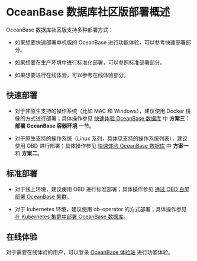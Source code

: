 # OceanBase 数据库社区版部署概述

OceanBase 数据库社区版支持多种部署方式：

* 如果想要快速部署单机版的 OceanBase 进行功能体验，可以参考快速部署部分。

* 如果想要在生产环境中进行标准化部署，可以参照标准部署部分。

* 如果想要进行在线体验，可以参考在线体验部分。

## 快速部署

* 对于非原生支持的操作系统（比如 MAC 和 Windows），建议使用 Docker 镜像的方式进行部署；具体操作参见 [快速体验 OceanBase 数据库](../../200.quickstart/100.quickly-experience-oceanbase-for-community.md) 中 **方案三：部署 OceanBase 容器环境** 一节。

* 对于原生支持的操作系统（Linux 系列，具体见支持的操作系统列表），建议使用 OBD 进行部署；具体操作参见 [快速体验 OceanBase 数据库](../../200.quickstart/100.quickly-experience-oceanbase-for-community.md) 中 **方案一** 和 **方案二**。

## 标准部署

* 对于线上环境，建议使用 OBD 进行标准部署；具体操作参见 [通过 OBD 白屏部署 OceanBase 集群](200.local-deployment/400.deploy-by-ui/100.deploy-by-obd.md)。

* 对于 kubernetes 环境，建议使用 ob-operator 的方式部署；具体操作参见 [在 Kubernetes 集群中部署 OceanBase 数据库](../500.deploy-oceanbase-database-community-edition/300.deploy-in-the-k8s-cluster.md)。

## 在线体验

对于需要在线体验的用户，可以登录 [OceanBase 体验站](https://play.oceanbase.com/#/odc/connections) 进行功能体验。
